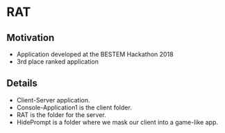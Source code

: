 # RAT

## Motivation
* Application developed at the BESTEM Hackathon 2018
* 3rd place ranked application

## Details
* Client-Server application.
* Console-Application1 is the client folder.
* RAT is the folder for the server.
* HidePrompt is a folder where we mask our client into a game-like app. 
